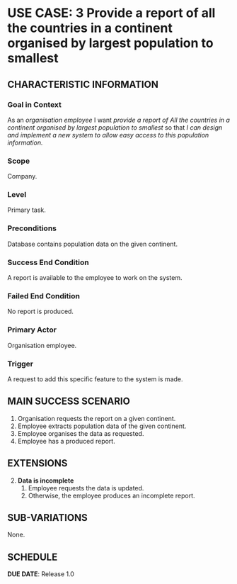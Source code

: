 # USE CASE: 3 Provide a report of all the countries in a continent organised by largest population to smallest

## CHARACTERISTIC INFORMATION

### Goal in Context

As an *organisation employee* I want *provide a report of All the countries in a continent organised by largest population to smallest* so that *I can design and implement a new system to allow easy access to this population information.*

### Scope

Company.

### Level

Primary task.

### Preconditions

Database contains population data on the given continent.

### Success End Condition

A report is available to the employee to work on the system.

### Failed End Condition

No report is produced.

### Primary Actor

Organisation employee.

### Trigger

A request to add this specific feature to the system is made.

## MAIN SUCCESS SCENARIO

1. Organisation requests the report on a given continent.
2. Employee extracts population data of the given continent.
3. Employee organises the data as requested.
4. Employee has a produced report.

## EXTENSIONS

2. **Data is incomplete**
    1. Employee requests the data is updated.
    2. Otherwise, the employee produces an incomplete report.

## SUB-VARIATIONS

None.

## SCHEDULE

**DUE DATE**: Release 1.0